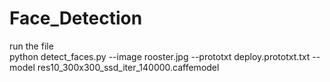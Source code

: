 # Face_Detection
run the file <br>
python detect_faces.py --image rooster.jpg --prototxt deploy.prototxt.txt --model res10_300x300_ssd_iter_140000.caffemodel
